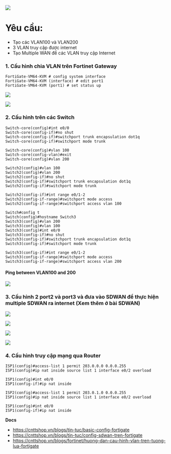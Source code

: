 ![](https://i.ibb.co/DGDRLjw/Screenshot-from-2020-12-25-16-06-39.png)

# Yêu cầu:
- Tạo các VLAN100 và VLAN200
- 3 VLAN truy cập được internet 
- Tạo Multiple WAN để các VLAN truy cập Internet 

### 1. Cấu hình chia VLAN trên Fortinet Gateway

```
FortiGate-VM64-KVM # config system interface 
FortiGate-VM64-KVM (interface) # edit port1
FortiGate-VM64-KVM (port1) # set status up
```

![](https://i.ibb.co/VJHbHsR/Screenshot-from-2020-12-30-15-59-24.png)

![](https://i.ibb.co/xgrYxDC/Screenshot-from-2020-12-30-16-00-26.png)

### 2. Cấu hình trên các Switch

```
Switch-core(config)#int e0/0
Switch-core(config-if)#no shut
Switch-core(config-if)#switchport trunk encapsulation dot1q 
Switch-core(config-if)#switchport mode trunk

Switch-core(config)#vlan 100
Switch-core(config-vlan)#exit
Switch-core(config)#vlan 200
```

```
Switch2(config)#vlan 100
Switch2(config)#vlan 200
Switch2(config-if)#no shut
Switch2(config-if)#switchport trunk encapsulation dot1q
Switch2(config-if)#switchport mode trunk

Switch2(config-if)#int range e0/1-2
Switch2(config-if-range)#switchport mode access
Switch2(config-if-range)#switchport access vlan 100
```

```
Switch#config t
Switch(config)#hostname Switch3
Switch3(config)#vlan 200
Switch3(config)#vlan 100
Switch3(config)#int e0/0
Switch3(config-if)#no shut
Switch3(config-if)#switchport trunk encapsulation dot1q 
Switch3(config-if)#switchport mode trunk

Switch3(config-if)#int range e0/1-2
Switch3(config-if-range)#switchport mode access 
Switch3(config-if-range)#switchport access vlan 200
```

#### Ping between VLAN100 and 200

![](https://i.ibb.co/16qRm6x/Screenshot-from-2020-12-30-16-13-46.png)

### 3. Cấu hình 2 port2 và port3 và đưa vào SDWAN để thực hiện multiple SDWAN ra internet (Xem thêm ở bài SDWAN)

![](https://i.ibb.co/1zXsLXv/Screenshot-from-2020-12-30-16-18-32.png)

![](https://i.ibb.co/Df7WFzT/Screenshot-from-2020-12-31-16-16-51.png)

![](https://i.ibb.co/9HwWZTd/Screenshot-from-2020-12-31-16-14-48.png)

![](https://i.ibb.co/MkRkZ0y/Screenshot-from-2020-12-31-16-15-56.png)

### 4. Cấu hình truy cập mạng qua Router

```
ISP1(config)#access-list 1 permit 203.0.0.0 0.0.0.255
ISP1(config)#ip nat inside source list 1 interface e0/2 overload 

ISP1(config)#int e0/0
ISP1(config-if)#ip nat inside 
```

```
ISP2(config)#access-list 1 permit 203.0.1.0 0.0.0.255
ISP1(config)#ip nat inside source list 1 interface e0/2 overload 

ISP1(config)#int e0/0
ISP1(config-if)#ip nat inside 
```

__Docs__
- https://cnttshop.vn/blogs/tin-tuc/basic-config-fortigate
- https://cnttshop.vn/blogs/tin-tuc/config-sdwan-tren-fortigate
- https://cnttshop.vn/blogs/fortinet/huong-dan-cau-hinh-vlan-tren-tuong-lua-fortigate


